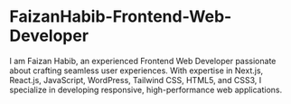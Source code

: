 # FaizanHabib-Frontend-Web-Developer
I am Faizan Habib, an experienced Frontend Web Developer passionate about crafting seamless user experiences. With expertise in Next.js, React.js, JavaScript, WordPress, Tailwind CSS, HTML5, and CSS3, I specialize in developing responsive, high-performance web applications.
